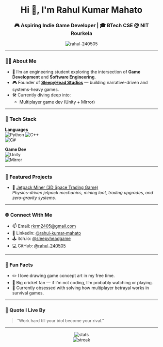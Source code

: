 <h1 align="center">Hi 👋, I'm Rahul Kumar Mahato</h1>
<h3 align="center">🎮 Aspiring Indie Game Developer | 🎓 BTech CSE @ NIT Rourkela</h3>

<p align="center">
  <img src="https://komarev.com/ghpvc/?username=rahul-240505&label=Profile%20views&color=0e75b6&style=flat" alt="rahul-240505" />
</p>

---

### 👨‍💻 About Me

- 🧠 I’m an engineering student exploring the intersection of **Game Development** and **Software Engineering**.
- 🎮 Founder of **[SleepyHead Studios](https://sleepyheadgame.itch.io/)** — building narrative-driven and systems-heavy games.
- 🛠️ Currently diving deep into:
  - Multiplayer game dev (Unity + Mirror)

---

### 🚀 Tech Stack

**Languages**  
![Python](https://img.shields.io/badge/-Python-3776AB?logo=python&logoColor=white&style=flat) 
![C++](https://img.shields.io/badge/-C++-00599C?logo=c%2B%2B&logoColor=white&style=flat)  
![C#](https://img.shields.io/badge/-C%23-239120?logo=c-sharp&logoColor=white&style=flat)

**Game Dev**  
![Unity](https://img.shields.io/badge/-Unity-000?logo=unity&logoColor=white&style=flat)  
![Mirror](https://img.shields.io/badge/-Mirror%20Networking-FF1493?style=flat)

---

### 🌟 Featured Projects

- 🌌 [Jetpack Miner (3D Space Trading Game)](https://sleepyheadgame.itch.io/)  
  _Physics-driven jetpack mechanics, mining loot, trading upgrades, and zero-gravity systems._

---

### 🌐 Connect With Me

- 📫 Email: [rkrm2405@gmail.com](mailto:rkrm2405@gmail.com)  
- 🔗 LinkedIn: [@rahul-kumar-mahato](https://www.linkedin.com/in/rahul-kumar-mahato-36938931a/)  
- 🕹️ itch.io: [@sleepyheadgame](https://sleepyheadgame.itch.io/)  
- 💻 GitHub: [@rahul-240505](https://github.com/rahul-240505)

---

### 🎨 Fun Facts

- ✏️ I love drawing game concept art in my free time.
- 🏏 Big cricket fan — if I’m not coding, I’m probably watching or playing.
- 🧩 Currently obsessed with solving how multiplayer betrayal works in survival games.

---

### 💬 Quote I Live By

> “Work hard till your idol become your rival.”

---

<p align="center">
  <img src="https://github-readme-stats.vercel.app/api?username=rahul-240505&show_icons=true&theme=github_dark&hide=issues" alt="stats" />
  <br/>
  <img src="https://github-readme-streak-stats.herokuapp.com/?user=rahul-240505&theme=dark" alt="streak" />
</p>
